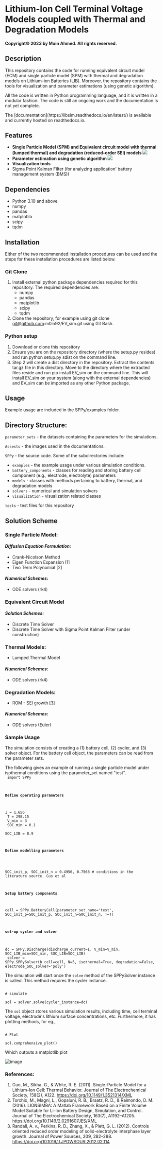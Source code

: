 # Lithium-Ion Cell Terminal Voltage Models coupled with Thermal and Degradation Models
#### Copyright© 2023 by Moin Ahmed. All rights reserved.

## Description

<p>
This repository contains the code for running equivalent circuit model (ECM) and single particle model (SPM) with thermal and degradation models on 
Lithium-ion Batteries (LIB). Moreover, the repository contains the tools for visualization and 
parameter estimations (using genetic algorithm).
</p>
<p>
All the code is written in Python programming language, and it is written in a modular fashion. The code is
still an ongoing work and the documentation is not yet complete.
</p>
The [documentation](https://libsim.readthedocs.io/en/latest/) is available and currently hosted on readthedocs.io.

## Features

- <b>Single Particle Model (SPM) and Equivalent circuit model with thermal (lumped thermal) and degradation (reduced-order SEI) models
![](Assests/SPPy.png)
- Parameter estimation using genetic algorithm
![](Assests/GA.png)
- Visualization tools</b>
- Sigma Point Kalman Filter (for analyzing application' battery management system (BMS)) </b>

## Dependencies
- Python 3.10 and above
- numpy
- pandas
- matplotlib
- scipy
- tqdm

## Installation

Either of the two recommended installation procedures can be used and the steps for these 
installation procedures are listed below.

### Git Clone

1. Install external python package dependencies required for this repository. The required dependencies are:
   - numpy
   - pandas
   - matplotlib
   - scipy
   - tqdm
2. Clone the repository, for example using git clone git@github.com:m0in92/EV_sim.git using Git Bash.

### Python setup
1. Download or clone this repository 
2. Ensure you are on the repository directory (where the setup.py resides) and run python setup.py sdist on the command line.
3. Step 2 will create a dist directory in the repository. Extract the contents tar.gz file in this directory. Move to 
the directory where the extracted files reside and run pip install EV_sim on the command line. This will install EV_sim
on your system (along with the external dependencies) and EV_sim can be imported as any other Python package.

## Usage

Example usage are included in the SPPy/examples folder.

## Directory Structure:

```parameter_sets``` - the datasets containing the parameters for the simulations.

```Assests``` - the images used in the documentations.

```SPPy``` - the source code. Some of the subdirectories include:
- ```examples``` - the example usage under various simulation conditions.
- ```battery_components``` - classes for reading and storing battery cell component (e.g., electrode, electrolyte) parameters 
- ```models``` - classes with methods pertaining to battery, thermal, and degradation models
- ```solvers``` - numerical and simulation solvers
- ```visualization``` - visualization related classes

```tests``` - test files for this repository


## Solution Scheme
### Single Particle Model:
#### _Diffusion Equation Formulation:_
- Crank-Nicolson Method
- Eigen Function Expansion [1]
- Two Term Polynomial [2]
#### _Numerical Schemes:_
- ODE solvers (rk4)
### Equivalent Circuit Model
#### _Solution Schemes:_
- Discrete Time Solver
- Discrete Time Solver with Sigma Point Kalman Filter (under construction)
### Thermal Models:
- Lumped Thermal Model
#### _Numerical Schemes:_
- ODE solvers (rk4)
### Degradation Models:
- ROM - SEI growth [3]
#### _Numerical Schemes:_
- ODE solvers (Euler)

### Sample Usage
The simulation consists of creating a (1) battery cell, (2) cycler, and (3) solver object. For the battery cell object, the parameters can be read from the parameter sets.

The following gives an example of running a single particle model under isothermal conditions using the 
parameter_set named "test". <br>
<code>
import SPPy

#### Define operating parameters
I = 1.656 </br>
T = 298.15 </br>
V_min = 3 </br>
SOC_min = 0.1 </br>
SOC_LIB = 0.9 </br>

#### Define modelling parameters </br>
SOC_init_p, SOC_init_n = 0.4956, 0.7568  # conditions in the literature source. Guo et al 

#### Setup battery components </br>
cell = SPPy.BatteryCell(parameter_set_name='test', SOC_init_p=SOC_init_p, SOC_init_n=SOC_init_n, T=T)

#### set-up cycler and solver </br>
dc = SPPy.Discharge(discharge_current=I, V_min=V_min, SOC_LIB_min=SOC_min, SOC_LIB=SOC_LIB) </br>
solver = SPPy.SPPySolver(b_cell=cell, N=5, isothermal=True, degradation=False, electrode_SOC_solver='poly')
</code></br>

The simulation will start once the <code>solve</code> method of the SPPySolver instance is called. This method requires the cycler instance.

<code>
# simulate </br>
sol = solver.solve(cycler_instance=dc)
</code>

The <code>sol</code> object stores various simulation results, including time, cell terminal voltage, electrode's lithium surface concentrations, etc.
Furthermore, it has plotting methods, for eg.,

<code>
# Plot </br>
sol.comprehensive_plot()
</code>

Which outputs a matplotlib plot

![image](Assests/simulation_example_discharge_isothermal_noSEI.png)

### References:
1. Guo, M., Sikha, G., & White, R. E. (2011). Single-Particle Model for a Lithium-Ion Cell: Thermal Behavior. Journal of The Electrochemical Society, 158(2), A122. https://doi.org/10.1149/1.3521314/XML
2. Torchio, M., Magni, L., Gopaluni, R. B., Braatz, R. D., & Raimondo, D. M. (2016).
    LIONSIMBA: A Matlab Framework Based on a Finite Volume Model Suitable for Li-Ion Battery Design, Simulation,
    and Control.
    Journal of The Electrochemical Society, 163(7), A1192–A1205.
    https://doi.org/10.1149/2.0291607JES/XML
3. Randall, A. v., Perkins, R. D., Zhang, X., & Plett, G. L. (2012). Controls oriented reduced order modeling of solid-electrolyte interphase layer growth. Journal of Power Sources, 209, 282–288. https://doi.org/10.1016/J.JPOWSOUR.2012.02.114
